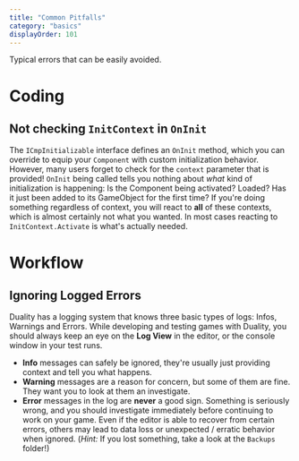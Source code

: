 ```yaml
---
title: "Common Pitfalls"
category: "basics"
displayOrder: 101
---
```


Typical errors that can be easily avoided.

# Coding

## Not checking `InitContext` in `OnInit`

The `ICmpInitializable` interface defines an `OnInit` method, which you can override to equip your `Component` with custom initialization behavior. However, many users forget to check for the `context` parameter that is provided! `OnInit` being called tells you nothing about _what_ kind of initialization is happening: Is the Component being activated? Loaded? Has it just been added to its GameObject for the first time? If you're doing something regardless of context, you will react to **all** of these contexts, which is almost certainly not what you wanted. In most cases reacting to `InitContext.Activate` is what's actually needed.

# Workflow

## Ignoring Logged Errors

Duality has a logging system that knows three basic types of logs: Infos, Warnings and Errors. While developing and testing games with Duality, you should always keep an eye on the **Log View** in the editor, or the console window in your test runs.

* **Info** messages can safely be ignored, they're usually just providing context and tell you what happens.
* **Warning** messages are a reason for concern, but some of them are fine. They want you to look at them an investigate.
* **Error** messages in the log are **never** a good sign. Something is seriously wrong, and you should investigate immediately before continuing to work on your game. Even if the editor is able to recover from certain errors, others may lead to data loss or unexpected / erratic behavior when ignored. (_Hint:_ If you lost something, take a look at the `Backups` folder!)